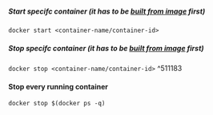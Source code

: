 ##### Start specifc container (it has to be [built from image](Create.md#^8ae559) first)
`docker start <container-name/container-id>`

##### Stop specifc container (it has to be [built from image](Create.md#^8ae559) first)
`docker stop <container-name/container-id>` ^511183

#### Stop every running container
`docker stop $(docker ps -q)`